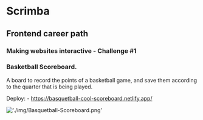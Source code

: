 # Scrimba
## Frontend career path
### Making websites interactive - Challenge #1
### Basketball Scoreboard.

A board to record the points of a basketball game, and save them according to the quarter that is being played.

Deploy:
    - https://basquetball-cool-scoreboard.netlify.app/

!['./img/Basquetball-Scoreboard.png'](./img/Basquetball-Scoreboard.png)
